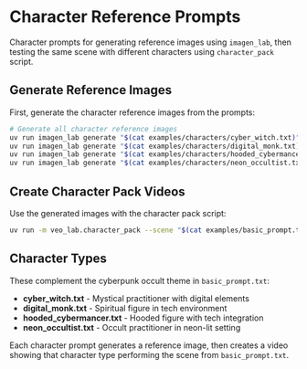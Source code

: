 # Character Reference Prompts

Character prompts for generating reference images using `imagen_lab`, then testing the same scene with different characters using `character_pack` script.

## Generate Reference Images

First, generate the character reference images from the prompts:

```bash
# Generate all character reference images
uv run imagen_lab generate "$(cat examples/characters/cyber_witch.txt)" --output examples/characters/generated/cyber_witch --name cyber_witch
uv run imagen_lab generate "$(cat examples/characters/digital_monk.txt)" --output examples/characters/generated/digital_monk --name digital_monk  
uv run imagen_lab generate "$(cat examples/characters/hooded_cybermancer.txt)" --output examples/characters/generated/hooded_cybermancer --name hooded_cybermancer
uv run imagen_lab generate "$(cat examples/characters/neon_occultist.txt)" --output examples/characters/generated/neon_occultist --name neon_occultist
```

## Create Character Pack Videos

Use the generated images with the character pack script:

```bash
uv run -m veo_lab.character_pack --scene "$(cat examples/basic_prompt.txt)" --ref-dir examples/characters/generated/
```

## Character Types

These complement the cyberpunk occult theme in `basic_prompt.txt`:

- **cyber_witch.txt** - Mystical practitioner with digital elements  
- **digital_monk.txt** - Spiritual figure in tech environment
- **hooded_cybermancer.txt** - Hooded figure with tech integration
- **neon_occultist.txt** - Occult practitioner in neon-lit setting

Each character prompt generates a reference image, then creates a video showing that character type performing the scene from `basic_prompt.txt`.